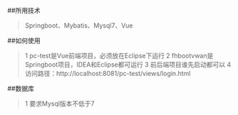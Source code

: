##所用技术
>Springboot、Mybatis、Mysql7、Vue

##如何使用
>1 pc-test是Vue前端项目，必须放在Eclipse下运行
>2 fhbootvwan是Springboot项目，IDEA和Eclipse都可运行
>3 前后端项目谁先启动都可以
>4 访问路径：http://localhost:8081/pc-test/views/login.html

##数据库
>1 要求Mysql版本不低于7
